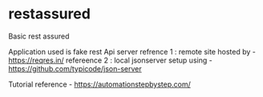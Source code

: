 # restassured
Basic rest assured

Application used is fake rest Api server
refrence 1 : remote site hosted by - https://reqres.in/
refereence 2 : local jsonserver setup using - https://github.com/typicode/json-server


Tutorial reference - https://automationstepbystep.com/
